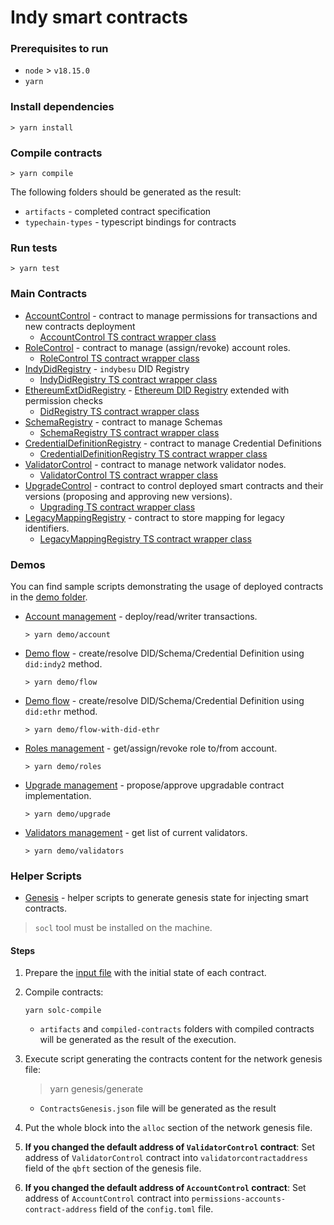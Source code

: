 # Indy smart contracts

### Prerequisites to run

* `node` > `v18.15.0`
* `yarn`

### Install dependencies

```
> yarn install
```

### Compile contracts

```
> yarn compile
```

The following folders should be generated as the result:

* `artifacts` - completed contract specification
* `typechain-types` - typescript bindings for contracts

### Run tests

```
> yarn test
```

### Main Contracts

* [AccountControl](./contracts/auth/AccountControlInterface.sol) - contract to manage permissions for transactions and new contracts deployment
    * [AccountControl TS contract wrapper class](./contracts-ts/AccountControl.ts)
* [RoleControl](./contracts/auth/RoleControlInterface.sol) - contract to manage (assign/revoke) account roles.
    * [RoleControl TS contract wrapper class](./contracts-ts/RoleControl.ts)
* [IndyDidRegistry](./contracts/did/IndyDidRegistry.sol) - `indybesu` DID Registry
    * [IndyDidRegistry TS contract wrapper class](./contracts-ts/IndyDidRegistry.ts)
* [EthereumExtDidRegistry](./contracts/did/EthereumExtDidRegistry.sol) - [Ethereum DID Registry](https://github.com/uport-project/ethr-did-registry/tree/master) extended with permission checks
    * [DidRegistry TS contract wrapper class](./contracts-ts/EthereumDIDRegistry.ts)
* [SchemaRegistry](contracts/anoncreds/SchemaRegistryInterface.sol) - contract to manage Schemas
    * [SchemaRegistry TS contract wrapper class](./contracts-ts/SchemaRegistry.ts)
* [CredentialDefinitionRegistry](contracts/anoncreds/CredentialDefinitionRegistryInterface.sol) - contract to manage Credential Definitions
    * [CredentialDefinitionRegistry TS contract wrapper class](./contracts-ts/CredentialDefinitionRegistry.ts)
* [ValidatorControl](./contracts/network/ValidatorControlInterface.sol) - contract to manage network validator nodes.
    * [ValidatorControl TS contract wrapper class](./contracts-ts/ValidatorControl.ts)
* [UpgradeControl](./contracts/upgrade/UpgradeControlInterface.sol) - contract to control deployed smart contracts and their versions (proposing and approving new versions).
    * [Upgrading TS contract wrapper class](./contracts-ts/UpgradeControl.ts)
* [LegacyMappingRegistry](./contracts/migration/LegacyMappingRegistryInterface.sol) - contract to store mapping for legacy identifiers.
    * [LegacyMappingRegistry TS contract wrapper class](./contracts-ts/LegacyMappingRegistry.ts)

### Demos

You can find sample scripts demonstrating the usage of deployed contracts in the [demo folder](./demos).

* [Account management](./demos/account-control.ts) - deploy/read/writer transactions.
    ```
    > yarn demo/account
    ```
* [Demo flow](./demos/flow.ts) - create/resolve DID/Schema/Credential Definition using `did:indy2` method.
    ```
    > yarn demo/flow
    ```
* [Demo flow](./demos/flow-with-did-ethr.ts) - create/resolve DID/Schema/Credential Definition using `did:ethr` method.
    ```
    > yarn demo/flow-with-did-ethr
    ```
* [Roles management](./demos/role-control.ts) - get/assign/revoke role to/from account.
    ```
    > yarn demo/roles
    ```
* [Upgrade management](./demos/upgrade-control.ts) - propose/approve upgradable contract implementation.
    ```
    > yarn demo/upgrade
    ```
* [Validators management](./demos/validator-control.ts) - get list of current validators.
    ```
    > yarn demo/validators
    ```

### Helper Scripts

* [Genesis](./scripts/genesis) - helper scripts to generate genesis state for injecting smart contracts.

> `socl` tool must be installed on the machine.

#### Steps

1. Prepare the [input file](scripts/genesis/config.ts) with the initial state of each contract.

2. Compile contracts:
   ```
   yarn solc-compile
   ```

    * `artifacts` and `compiled-contracts` folders with compiled contracts will be generated as the result of the execution.

3. Execute script generating the contracts content for the network genesis file:
   > yarn genesis/generate

    * `ContractsGenesis.json` file will be generated as the result

4. Put the whole block into the `alloc` section of the network genesis file.

5. **If you changed the default address of `ValidatorControl` contract**: Set address of `ValidatorControl` contract
   into `validatorcontractaddress` field of the `qbft` section of the genesis file.

6. **If you changed the default address of `AccountControl` contract**: Set address of `AccountControl` contract
   into `permissions-accounts-contract-address` field of the `config.toml`
   file.
